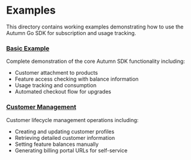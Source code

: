 # Examples

This directory contains working examples demonstrating how to use the Autumn Go SDK for subscription and usage tracking.

### [Basic Example](./basic/)

Complete demonstration of the core Autumn SDK functionality including:
- Customer attachment to products
- Feature access checking with balance information  
- Usage tracking and consumption
- Automated checkout flow for upgrades

### [Customer Management](./customer-management/)

Customer lifecycle management operations including:
- Creating and updating customer profiles
- Retrieving detailed customer information
- Setting feature balances manually
- Generating billing portal URLs for self-service